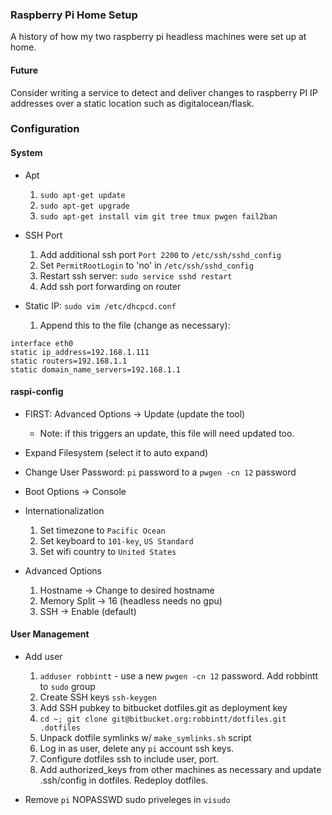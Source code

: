 

### Raspberry Pi Home Setup

A history of how my two raspberry pi headless machines were set up at home.


#### Future

Consider writing a service to detect and deliver changes to raspberry PI IP addresses over a static location such as digitalocean/flask.

### Configuration

#### System

* Apt
    1. `sudo apt-get update`
    2. `sudo apt-get upgrade`
    3. `sudo apt-get install vim git tree tmux pwgen fail2ban`

* SSH Port
    1. Add additional ssh port `Port 2200` to `/etc/ssh/sshd_config`
    2. Set `PermitRootLogin` to 'no' in `/etc/ssh/sshd_config`
    2. Restart ssh server: `sudo service sshd restart`
    3. Add ssh port forwarding on router

* Static IP: `sudo vim /etc/dhcpcd.conf`
    1. Append this to the file (change as necessary):
```
interface eth0    
static ip_address=192.168.1.111    
static routers=192.168.1.1    
static domain_name_servers=192.168.1.1 
```

#### raspi-config

* FIRST: Advanced Options -> Update (update the tool)
    - Note: if this triggers an update, this file will need updated too.

* Expand Filesystem (select it to auto expand)

* Change User Password: `pi` password to a `pwgen -cn 12` password

* Boot Options -> Console

* Internationalization
    1. Set timezone to `Pacific Ocean`
    2. Set keyboard to `101-key`, `US Standard`
    3. Set wifi country to `United States`

* Advanced Options
    1. Hostname -> Change to desired hostname
    2. Memory Split -> 16 (headless needs no gpu)
    3. SSH -> Enable (default)


#### User Management

* Add user
    1. `adduser robbintt` - use a new `pwgen -cn 12` password. Add robbintt to `sudo` group
    2. Create SSH keys `ssh-keygen`
    3. Add SSH pubkey to bitbucket dotfiles.git as deployment key
    4. `cd ~; git clone git@bitbucket.org:robbintt/dotfiles.git .dotfiles`
    5. Unpack dotfile symlinks w/ `make_symlinks.sh` script
    6. Log in as user, delete any `pi` account ssh keys.
    7. Configure dotfiles ssh to include user, port.
    8. Add authorized_keys from other machines as necessary and update .ssh/config in dotfiles. Redeploy dotfiles.

* Remove `pi` NOPASSWD sudo priveleges in `visudo`

